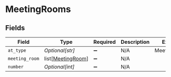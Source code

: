 # MeetingRooms


## Fields

| Field                                                   | Type                                                    | Required                                                | Description                                             | Example                                                 |
| ------------------------------------------------------- | ------------------------------------------------------- | ------------------------------------------------------- | ------------------------------------------------------- | ------------------------------------------------------- |
| `at_type`                                               | *Optional[str]*                                         | :heavy_minus_sign:                                      | N/A                                                     | MeetingRooms                                            |
| `meeting_room`                                          | list[[MeetingRoom](../../models/shared/meetingroom.md)] | :heavy_minus_sign:                                      | N/A                                                     |                                                         |
| `number`                                                | *Optional[int]*                                         | :heavy_minus_sign:                                      | N/A                                                     |                                                         |